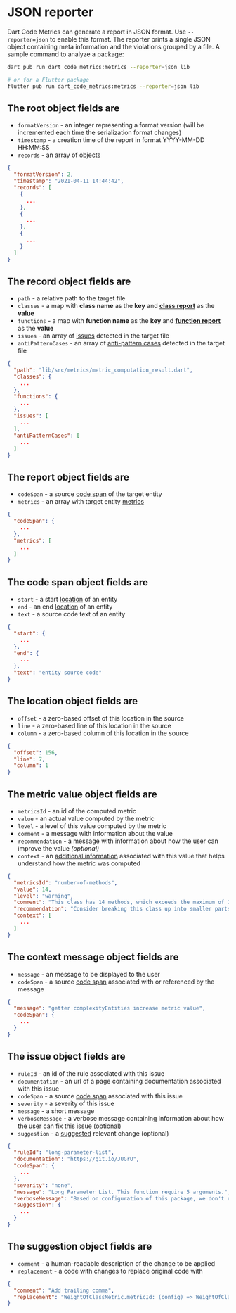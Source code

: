 # JSON reporter

Dart Code Metrics can generate a report in JSON format. Use `--reporter=json` to enable this format. The reporter prints a single JSON object containing meta information and the violations grouped by a file. A sample command to analyze a package:

```sh
dart pub run dart_code_metrics:metrics --reporter=json lib

# or for a Flutter package
flutter pub run dart_code_metrics:metrics --reporter=json lib
```

## The **root** object fields are

- `formatVersion` - an integer representing a format version (will be incremented each time the serialization format changes)
- `timestamp` - a creation time of the report in format YYYY-MM-DD HH:MM:SS
- `records` - an array of [objects](#the-record-object-fields-are)

```JSON
{
  "formatVersion": 2,
  "timestamp": "2021-04-11 14:44:42",
  "records": [
    {
      ...
    },
    {
      ...
    },
    {
      ...
    }
  ]
}
```

## The **record** object fields are

- `path` - a relative path to the target file
- `classes` - a map with **class name** as the **key** and **[class report](#the-report-object-fields-are)** as the **value**
- `functions` - a map with **function name** as the **key** and **[function report](#the-report-object-fields-are)** as the **value**
- `issues` - an array of [issues](#the-issue-object-fields-are) detected in the target file
- `antiPatternCases` - an array of [anti-pattern cases](#the-issue-object-fields-are) detected in the target file

```JSON
{
  "path": "lib/src/metrics/metric_computation_result.dart",
  "classes": {
    ...
  },
  "functions": {
    ...
  },
  "issues": [
    ...
  ],
  "antiPatternCases": [
    ...
  ]
}
```

## The **report** object fields are

- `codeSpan` - a source [code span](#the-code-span-object-fields-are) of the target entity
- `metrics` - an array with target entity [metrics](#the-metric-value-object-fields-are)

```JSON
{
  "codeSpan": {
    ...
  },
  "metrics": [
    ...
  ]
}
```

## The **code span** object fields are

- `start` - a start [location](#the-location-object-fields-are) of an entity
- `end` - an end [location](#the-location-object-fields-are) of an entity
- `text` - a source code text of an entity

```JSON
{
  "start": {
    ...
  },
  "end": {
    ...
  },
  "text": "entity source code"
}
```

## The **location** object fields are

- `offset` - a zero-based offset of this location in the source
- `line` - a zero-based line of this location in the source
- `column` - a zero-based column of this location in the source

```JSON
{
  "offset": 156,
  "line": 7,
  "column": 1
}
```

## The **metric value** object fields are

- `metricsId` - an id of the computed metric
- `value` - an actual value computed by the metric
- `level` - a level of this value computed by the metric
- `comment` - a message with information about the value
- `recommendation` - a message with information about how the user can improve the value *(optional)*
- `context` - an [additional information](#the-context-message-object-fields-are) associated with this value that helps understand how the metric was computed

```JSON
{
  "metricsId": "number-of-methods",
  "value": 14,
  "level": "warning",
  "comment": "This class has 14 methods, which exceeds the maximum of 10 allowed.",
  "recommendation": "Consider breaking this class up into smaller parts.",
  "context": [
    ...
  ]
}
```

## The **context message** object fields are

- `message` - an message to be displayed to the user
- `codeSpan` - a source [code span](#the-code-span-object-fields-are) associated with or referenced by the message

```JSON
{
  "message": "getter complexityEntities increase metric value",
  "codeSpan": {
    ...
  }
}
```

## The **issue** object fields are

- `ruleId` - an id of the rule associated with this issue
- `documentation` - an url of a page containing documentation associated with this issue
- `codeSpan` - a source [code span](#the-code-span-object-fields-are) associated with this issue
- `severity` - a severity of this issue
- `message` - a short message
- `verboseMessage` - a verbose message containing information about how the user can fix this issue (optional)
- `suggestion` - a [suggested](#the-suggestion-object-fields-are) relevant change (optional)

```JSON
{
  "ruleId": "long-parameter-list",
  "documentation": "https://git.io/JUGrU",
  "codeSpan": {
    ...
  },
  "severity": "none",
  "message": "Long Parameter List. This function require 5 arguments.",
  "verboseMessage": "Based on configuration of this package, we don't recommend writing a function with argument count more than 4.",
  "suggestion": {
    ...
  }
}
```

## The **suggestion** object fields are

- `comment` - a human-readable description of the change to be applied
- `replacement` - a code with changes to replace original code with

```JSON
{
  "comment": "Add trailing comma",
  "replacement": "WeightOfClassMetric.metricId: (config) => WeightOfClassMetric(config: config),"
}
```
